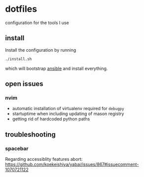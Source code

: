# dotfiles

configuration for the tools I use

## install

Install the configuration by running

```sh
./install.sh
```

which will bootstrap [ansible](https://ansible.com) and install everything.

## open issues

### nvim

* automatic installation of virtualenv required for `debugpy`
* startuptime when including updating of mason registry
* getting rid of hardcoded python paths

## troubleshooting

### spacebar

Regarding accessiblity features abort: https://github.com/koekeishiya/yabai/issues/867#issuecomment-1070721122
